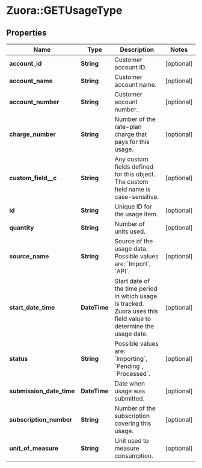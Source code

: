 # Zuora::GETUsageType

## Properties
Name | Type | Description | Notes
------------ | ------------- | ------------- | -------------
**account_id** | **String** | Customer account ID.  | [optional] 
**account_name** | **String** | Customer account name.  | [optional] 
**account_number** | **String** | Customer account number.  | [optional] 
**charge_number** | **String** | Number of the rate-plan charge that pays for this usage.  | [optional] 
**custom_field__c** | **String** | Any custom fields defined for this object. The custom field name is case-sensitive.  | [optional] 
**id** | **String** | Unique ID for the usage item.  | [optional] 
**quantity** | **String** | Number of units used.  | [optional] 
**source_name** | **String** | Source of the usage data. Possible values are: &#x60;Import&#x60;, &#x60;API&#x60;.  | [optional] 
**start_date_time** | **DateTime** | Start date of the time period in which usage is tracked. Zuora uses this field value to determine the usage date.  | [optional] 
**status** | **String** | Possible values are: &#x60;Importing&#x60;, &#x60;Pending&#x60;, &#x60;Processed&#x60;.  | [optional] 
**submission_date_time** | **DateTime** | Date when usage was submitted.  | [optional] 
**subscription_number** | **String** | Number of the subscription covering this usage.  | [optional] 
**unit_of_measure** | **String** | Unit used to measure consumption.  | [optional] 


